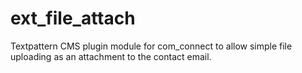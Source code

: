 # ext_file_attach
Textpattern CMS plugin module for com_connect to allow simple file uploading as an attachment to the contact email.
